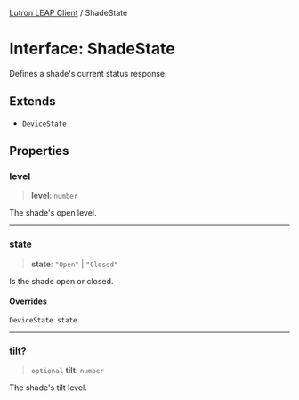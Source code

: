 [Lutron LEAP Client](../README.md) / ShadeState

# Interface: ShadeState

Defines a shade's current status response.

## Extends

- `DeviceState`

## Properties

### level

> **level**: `number`

The shade's open level.

***

### state

> **state**: `"Open"` \| `"Closed"`

Is the shade open or closed.

#### Overrides

`DeviceState.state`

***

### tilt?

> `optional` **tilt**: `number`

The shade's tilt level.
